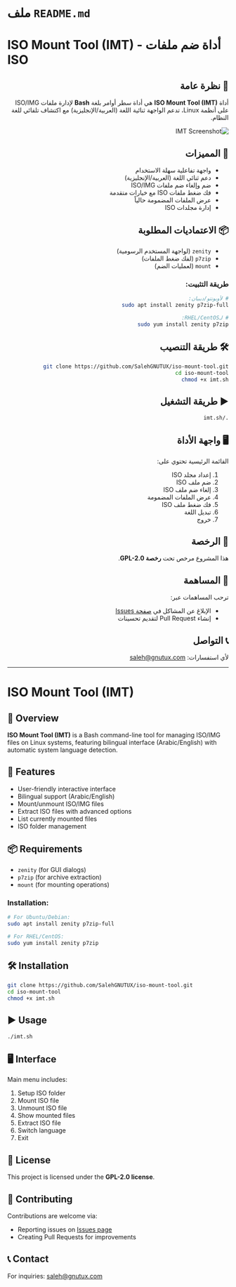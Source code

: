 # ملف `README.md`


# ISO Mount Tool (IMT) - أداة ضم ملفات ISO

<div dir="rtl">

## 🚀 نظرة عامة
أداة **ISO Mount Tool (IMT)** هي أداة سطر أوامر بلغة **Bash** لإدارة ملفات ISO/IMG على أنظمة Linux، تدعم الواجهة ثنائية اللغة (العربية/الإنجليزية) مع اكتشاف تلقائي للغة النظام.

![IMT Screenshot]([screenshot.png](https://github.com/SalehGNUTUX/iso-mount-tool/blob/main/Screenshot_14-May_13-58-52_12553.png))

## 🌟 المميزات
- واجهة تفاعلية سهلة الاستخدام
- دعم ثنائي اللغة (العربية/الإنجليزية)
- ضم وإلغاء ضم ملفات ISO/IMG
- فك ضغط ملفات ISO مع خيارات متقدمة
- عرض الملفات المضمومة حالياً
- إدارة مجلدات ISO

## 📦 الاعتماديات المطلوبة
- `zenity` (لواجهة المستخدم الرسومية)
- `p7zip` (لفك ضغط الملفات)
- `mount` (لعمليات الضم)

### طريقة التثبيت:
```bash
# لأوبونتو/ديبيان:
sudo apt install zenity p7zip-full

# لـRHEL/CentOS:
sudo yum install zenity p7zip
```

## 🛠️ طريقة التنصيب
```bash
git clone https://github.com/SalehGNUTUX/iso-mount-tool.git
cd iso-mount-tool
chmod +x imt.sh
```

## ▶️ طريقة التشغيل
```bash
./imt.sh
```

## 🖥️ واجهة الأداة
القائمة الرئيسية تحتوي على:
1. إعداد مجلد ISO
2. ضم ملف ISO
3. إلغاء ضم ملف ISO
4. عرض الملفات المضمومة
5. فك ضغط ملف ISO
6. تبديل اللغة
0. خروج

## 📜 الرخصة
هذا المشروع مرخص تحت **رخصة GPL-2.0**.

## 🤝 المساهمة
ترحب المساهمات عبر:
- الإبلاغ عن المشاكل في [صفحة Issues](https://github.com/SalehGNUTUX/iso-mount-tool/issues)
- إنشاء Pull Request لتقديم تحسينات

## 📞 التواصل
لأي استفسارات: [saleh@gnutux.com](mailto:saleh@gnutux.com)

</div>

---

# ISO Mount Tool (IMT)

## 🚀 Overview
**ISO Mount Tool (IMT)** is a Bash command-line tool for managing ISO/IMG files on Linux systems, featuring bilingual interface (Arabic/English) with automatic system language detection.

## 🌟 Features
- User-friendly interactive interface
- Bilingual support (Arabic/English)
- Mount/unmount ISO/IMG files
- Extract ISO files with advanced options
- List currently mounted files
- ISO folder management

## 📦 Requirements
- `zenity` (for GUI dialogs)
- `p7zip` (for archive extraction)
- `mount` (for mounting operations)

### Installation:
```bash
# For Ubuntu/Debian:
sudo apt install zenity p7zip-full

# For RHEL/CentOS:
sudo yum install zenity p7zip
```

## 🛠️ Installation
```bash
git clone https://github.com/SalehGNUTUX/iso-mount-tool.git
cd iso-mount-tool
chmod +x imt.sh
```

## ▶️ Usage
```bash
./imt.sh
```

## 🖥️ Interface
Main menu includes:
1. Setup ISO folder
2. Mount ISO file
3. Unmount ISO file
4. Show mounted files
5. Extract ISO file
6. Switch language
0. Exit

## 📜 License
This project is licensed under the **GPL-2.0 license**.

## 🤝 Contributing
Contributions are welcome via:
- Reporting issues on [Issues page](https://github.com/SalehGNUTUX/iso-mount-tool/issues)
- Creating Pull Requests for improvements

## 📞 Contact
For inquiries: [saleh@gnutux.com](mailto:saleh@gnutux.com)
```

